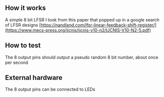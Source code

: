 <!---

This file is used to generate your project datasheet. Please fill in the information below and delete any unused
sections.

You can also include images in this folder and reference them in the markdown. Each image must be less than
512 kb in size, and the combined size of all images must be less than 1 MB.
-->

## How it works

A simple 8 bit LFSR I took from this paper that popped up in a google search of LFSR designs
[https://nandland.com/lfsr-linear-feedback-shift-register/](https://www.mecs-press.org/ijcnis/ijcnis-v10-n2/IJCNIS-V10-N2-5.pdf)

## How to test

The 8 output pins should output a pseudo random 8 bit number, about once per second

## External hardware

The 8 output pins can be connected to LEDs
